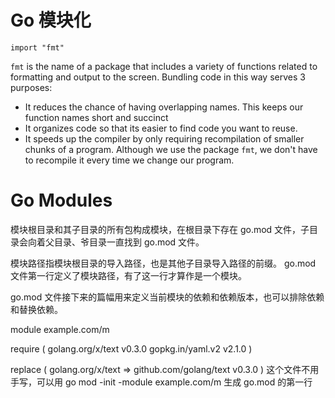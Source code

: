 # Go 模块化

```
import "fmt"
```

`fmt` is the name of a package that includes a variety of functions related to formatting and output to the screen. Bundling code in this way serves 3 purposes:

* It reduces the chance of having overlapping names. This keeps our function names short and succinct
* It organizes code so that its easier to find code you want to reuse.
* It speeds up the compiler by only requiring recompilation of smaller chunks of a program. Although we use the package `fmt`, we don't have to recompile it every time we change our program.

# Go Modules 

模块根目录和其子目录的所有包构成模块，在根目录下存在 go.mod 文件，子目录会向着父目录、爷目录一直找到 go.mod
文件。

模块路径指模块根目录的导入路径，也是其他子目录导入路径的前缀。 go.mod
文件第一行定义了模块路径，有了这一行才算作是一个模块。

go.mod
文件接下来的篇幅用来定义当前模块的依赖和依赖版本，也可以排除依赖和替换依赖。

module example.com/m 

require (
    golang.org/x/text v0.3.0
    gopkg.in/yaml.v2 v2.1.0 
)

replace (
    golang.org/x/text => github.com/golang/text v0.3.0
)
这个文件不用手写，可以用 go mod -init -module example.com/m
生成 go.mod
的第一行








